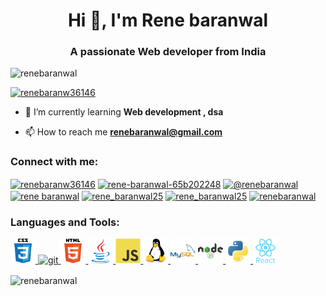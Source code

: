 <h1 align="center">Hi 👋, I'm Rene baranwal</h1>
<h3 align="center">A passionate Web developer from India</h3>
<p align="left"> <img src="https://komarev.com/ghpvc/?username=renebaranwal&label=Profile%20views&color=0e75b6&style=flat" alt="renebaranwal" /> </p>

<p align="left"> <a href="https://twitter.com/renebaranw36146" target="blank"><img src="https://img.shields.io/twitter/follow/renebaranw36146?logo=twitter&style=for-the-badge" alt="renebaranw36146" /></a> </p>

- 🌱 I’m currently learning **Web development , dsa**

- 📫 How to reach me **renebaranwal@gmail.com**

<h3 align="left">Connect with me:</h3>
<p align="left">
<a href="https://twitter.com/renebaranw36146" target="blank"><img align="center" src="https://raw.githubusercontent.com/rahuldkjain/github-profile-readme-generator/master/src/images/icons/Social/twitter.svg" alt="renebaranw36146" height="30" width="40" /></a>
<a href="https://linkedin.com/in/rene-baranwal-65b202248" target="blank"><img align="center" src="https://raw.githubusercontent.com/rahuldkjain/github-profile-readme-generator/master/src/images/icons/Social/linked-in-alt.svg" alt="rene-baranwal-65b202248" height="30" width="40" /></a>
<a href="https://medium.com/@renebaranwal" target="blank"><img align="center" src="https://raw.githubusercontent.com/rahuldkjain/github-profile-readme-generator/master/src/images/icons/Social/medium.svg" alt="@renebaranwal" height="30" width="40" /></a>
<a href="https://www.codechef.com/users/rene baranwal" target="blank"><img align="center" src="https://cdn.jsdelivr.net/npm/simple-icons@3.1.0/icons/codechef.svg" alt="rene baranwal" height="30" width="40" /></a>
<a href="https://codeforces.com/profile/rene_baranwal25" target="blank"><img align="center" src="https://raw.githubusercontent.com/rahuldkjain/github-profile-readme-generator/master/src/images/icons/Social/codeforces.svg" alt="rene_baranwal25" height="30" width="40" /></a>
<a href="https://www.leetcode.com/rene_baranwal25" target="blank"><img align="center" src="https://raw.githubusercontent.com/rahuldkjain/github-profile-readme-generator/master/src/images/icons/Social/leet-code.svg" alt="rene_baranwal25" height="30" width="40" /></a>
<a href="https://auth.geeksforgeeks.org/user/renebaranwal" target="blank"><img align="center" src="https://raw.githubusercontent.com/rahuldkjain/github-profile-readme-generator/master/src/images/icons/Social/geeks-for-geeks.svg" alt="renebaranwal" height="30" width="40" /></a>
</p>

<h3 align="left">Languages and Tools:</h3>
<p align="left"> <a href="https://www.w3schools.com/css/" target="_blank" rel="noreferrer"> <img src="https://raw.githubusercontent.com/devicons/devicon/master/icons/css3/css3-original-wordmark.svg" alt="css3" width="40" height="40"/> </a> <a href="https://git-scm.com/" target="_blank" rel="noreferrer"> <img src="https://www.vectorlogo.zone/logos/git-scm/git-scm-icon.svg" alt="git" width="40" height="40"/> </a> <a href="https://www.w3.org/html/" target="_blank" rel="noreferrer"> <img src="https://raw.githubusercontent.com/devicons/devicon/master/icons/html5/html5-original-wordmark.svg" alt="html5" width="40" height="40"/> </a> <a href="https://www.java.com" target="_blank" rel="noreferrer"> <img src="https://raw.githubusercontent.com/devicons/devicon/master/icons/java/java-original.svg" alt="java" width="40" height="40"/> </a> <a href="https://developer.mozilla.org/en-US/docs/Web/JavaScript" target="_blank" rel="noreferrer"> <img src="https://raw.githubusercontent.com/devicons/devicon/master/icons/javascript/javascript-original.svg" alt="javascript" width="40" height="40"/> </a> <a href="https://www.linux.org/" target="_blank" rel="noreferrer"> <img src="https://raw.githubusercontent.com/devicons/devicon/master/icons/linux/linux-original.svg" alt="linux" width="40" height="40"/> </a> <a href="https://www.mysql.com/" target="_blank" rel="noreferrer"> <img src="https://raw.githubusercontent.com/devicons/devicon/master/icons/mysql/mysql-original-wordmark.svg" alt="mysql" width="40" height="40"/> </a> <a href="https://nodejs.org" target="_blank" rel="noreferrer"> <img src="https://raw.githubusercontent.com/devicons/devicon/master/icons/nodejs/nodejs-original-wordmark.svg" alt="nodejs" width="40" height="40"/> </a> <a href="https://www.python.org" target="_blank" rel="noreferrer"> <img src="https://raw.githubusercontent.com/devicons/devicon/master/icons/python/python-original.svg" alt="python" width="40" height="40"/> </a> <a href="https://reactjs.org/" target="_blank" rel="noreferrer"> <img src="https://raw.githubusercontent.com/devicons/devicon/master/icons/react/react-original-wordmark.svg" alt="react" width="40" height="40"/> </a> </p>





<p><img align="center" src="https://github-readme-streak-stats.herokuapp.com/?user=renebaranwal&" alt="renebaranwal" /></p>
